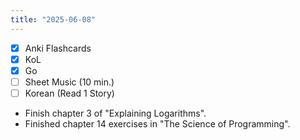 ```yaml
---
title: "2025-06-08"
---
```


- [x] Anki Flashcards
- [x] KoL
- [x] Go
- [ ] Sheet Music (10 min.)
- [ ] Korean (Read 1 Story)

* Finish chapter 3 of "Explaining Logarithms".
* Finished chapter 14 exercises in "The Science of Programming".